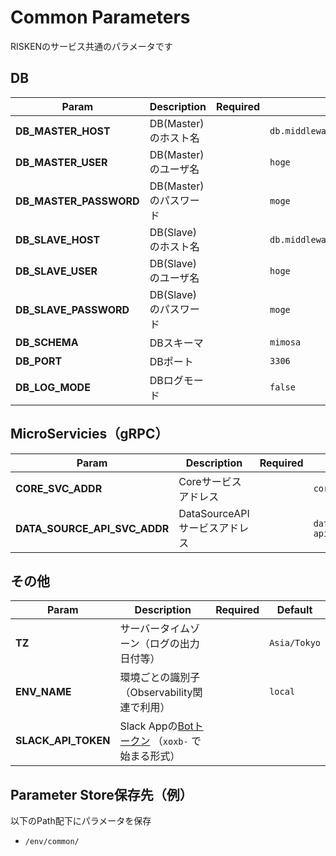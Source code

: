 # Common Parameters

RISKENのサービス共通のパラメータです

## DB

| Param | Description | Required | Default |
| --- | --- | --- | --- |
| **DB_MASTER_HOST** | DB(Master)のホスト名 | | `db.middleware.svc.cluster.local` |
| **DB_MASTER_USER** | DB(Master)のユーザ名 | | `hoge` |
| **DB_MASTER_PASSWORD** | DB(Master)のパスワード | | `moge` |
| **DB_SLAVE_HOST** | DB(Slave)のホスト名 | | `db.middleware.svc.cluster.local` |
| **DB_SLAVE_USER** | DB(Slave)のユーザ名 | | `hoge` |
| **DB_SLAVE_PASSWORD** | DB(Slave)のパスワード | | `moge` |
| **DB_SCHEMA** | DBスキーマ | | `mimosa` |
| **DB_PORT** | DBポート | | `3306` |
| **DB_LOG_MODE** | DBログモード | | `false` |

## MicroServicies（gRPC）

| Param | Description | Required | Default |
| --- | --- | --- | --- |
| **CORE_SVC_ADDR** | Coreサービスアドレス | | `core.core.svc.cluster.local:8080` |
| **DATA_SOURCE_API_SVC_ADDR** | DataSourceAPIサービスアドレス | | `datasource-api.datasource.svc.cluster.local:8081` |

## その他

| Param | Description | Required | Default |
| --- | --- | --- | --- |
| **TZ** | サーバータイムゾーン（ログの出力日付等） | | `Asia/Tokyo` |
| **ENV_NAME** | 環境ごとの識別子（Observability関連で利用） | | `local` |
| **SLACK_API_TOKEN** | Slack Appの[Botトークン](https://api.slack.com/authentication/token-types#bot) （`xoxb-` で始まる形式） | | |

## Parameter Store保存先（例）

以下のPath配下にパラメータを保存

- `/env/common/`
